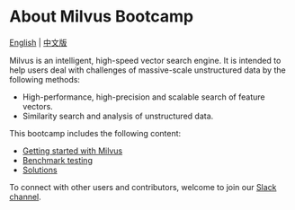 # About Milvus Bootcamp

[English](README.md) | [中文版](CN_README.md)

Milvus is an intelligent, high-speed vector search engine. It is intended to help users deal with challenges of massive-scale unstructured data by the following methods:

- High-performance, high-precision and scalable search of feature vectors.
- Similarity search and analysis of unstructured data.

This bootcamp includes the following content:

- [Getting started with Milvus](getting_started)
- [Benchmark testing](benchmark_test)
- [Solutions](solutions)

To connect with other users and contributors, welcome to join our [Slack channel](https://join.slack.com/t/milvusio/shared_invite/enQtNzY1OTQ0NDI3NjMzLWNmYmM1NmNjOTQ5MGI5NDhhYmRhMGU5M2NhNzhhMDMzY2MzNDdlYjM5ODQ5MmE3ODFlYzU3YjJkNmVlNDQ2ZTk).
